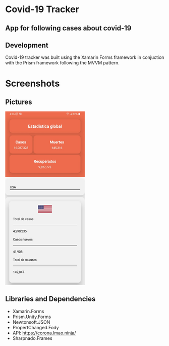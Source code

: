 # Covid-19 Tracker

## App for following cases about covid-19

## Development
Covid-19 tracker was built using the Xamarin Forms framework in conjuction with the Prism framework following the MVVM pattern.

# Screenshots

## Pictures

<img src="ScreenShot.jpeg" width="50%">


## Libraries and Dependencies
* Xamarin.Forms
* Prism.Unity.Forms
* Newtonsoft.JSON
* PropertChanged.Fody
* API: https://corona.lmao.ninja/
* Sharpnado.Frames
